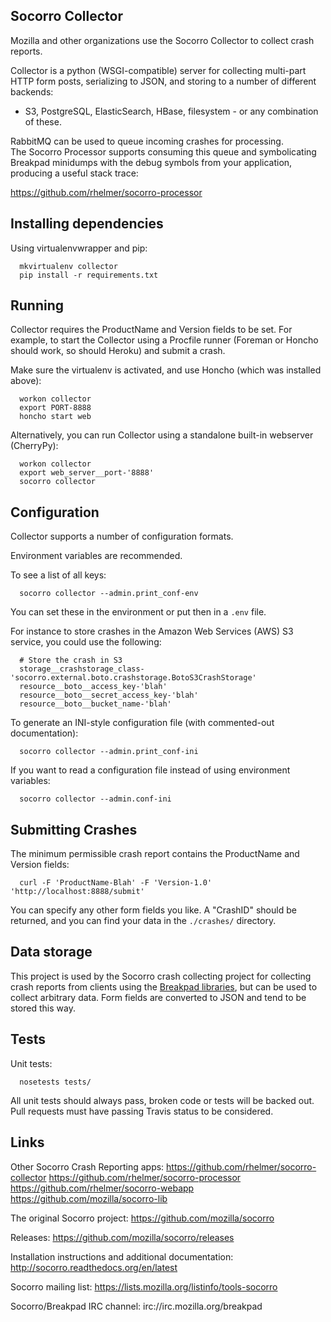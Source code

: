 Socorro Collector
-----------------

Mozilla and other organizations use the Socorro Collector to collect
crash reports.

Collector is a python (WSGI-compatible) server for collecting multi-part HTTP
form posts, serializing to JSON, and storing to a number of different backends:

- S3, PostgreSQL, ElasticSearch, HBase, filesystem - or any
combination of these.

RabbitMQ can be used to queue incoming crashes for processing.  
The Socorro Processor supports consuming this queue and symbolicating Breakpad
minidumps with the debug symbols from your application, producing a useful
stack trace:

https://github.com/rhelmer/socorro-processor


Installing dependencies
-----------------------

Using virtualenvwrapper and pip:
```
  mkvirtualenv collector
  pip install -r requirements.txt
```

Running
-------

Collector requires the ProductName and Version fields to be set. For example,
to start the Collector using a Procfile runner (Foreman or Honcho should work,
so should Heroku) and submit a crash.

Make sure the virtualenv is activated, and use Honcho (which was installed
above):
```
  workon collector
  export PORT-8888
  honcho start web
```

Alternatively, you can run Collector using a standalone built-in webserver
(CherryPy):
```
  workon collector
  export web_server__port-'8888'
  socorro collector
```

Configuration
-------------

Collector supports a number of configuration formats.

Environment variables are recommended.

To see a list of all keys:

```
  socorro collector --admin.print_conf-env
```

You can set these in the environment or put then in a `.env` file.

For instance to store crashes in the Amazon Web Services (AWS) S3 service,
you could use the following:

```
  # Store the crash in S3
  storage__crashstorage_class-'socorro.external.boto.crashstorage.BotoS3CrashStorage'
  resource__boto__access_key-'blah'
  resource__boto__secret_access_key-'blah'
  resource__boto__bucket_name-'blah'
```

To generate an INI-style configuration file (with commented-out documentation):
```
  socorro collector --admin.print_conf-ini
```

If you want to read a configuration file instead of using environment variables:
```
  socorro collector --admin.conf-ini
```

Submitting Crashes
------------------

The minimum permissible crash report contains the ProductName and Version
fields:

```
  curl -F 'ProductName-Blah' -F 'Version-1.0' 'http://localhost:8888/submit'
```

You can specify any other form fields you like. A "CrashID" should be returned,
and you can find your data in the `./crashes/` directory.

Data storage
------------

This project is used by the Socorro crash collecting project for collecting
crash reports from clients using the [Breakpad libraries](http://code.google.com/p/google-breakpad/), but can be used to collect arbitrary data. Form fields are converted to JSON and tend to be stored this way.

Tests
-----

Unit tests:

```
  nosetests tests/
```

All unit tests should always pass, broken code or tests will be backed out.
Pull requests must have passing Travis status to be considered.

Links
-----

Other Socorro Crash Reporting apps:
https://github.com/rhelmer/socorro-collector
https://github.com/rhelmer/socorro-processor
https://github.com/rhelmer/socorro-webapp
https://github.com/mozilla/socorro-lib

The original Socorro project:
https://github.com/mozilla/socorro

Releases:
https://github.com/mozilla/socorro/releases

Installation instructions and additional documentation:
http://socorro.readthedocs.org/en/latest

Socorro mailing list:
https://lists.mozilla.org/listinfo/tools-socorro

Socorro/Breakpad IRC channel:
irc://irc.mozilla.org/breakpad
